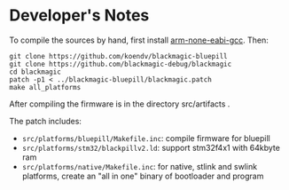 # Developer's Notes

To compile the sources by hand, first install [arm-none-eabi-gcc](https://xpack.github.io/arm-none-eabi-gcc/). Then:

```
git clone https://github.com/koendv/blackmagic-bluepill
git clone https://github.com/blackmagic-debug/blackmagic
cd blackmagic
patch -p1 < ../blackmagic-bluepill/blackmagic.patch
make all_platforms
```

After compiling the firmware is in the directory src/artifacts .

The patch includes:

- ``src/platforms/bluepill/Makefile.inc``: compile firmware for bluepill
- ``src/platforms/stm32/blackpillv2.ld``:  support stm32f4x1 with 64kbyte ram
- ``src/platforms/native/Makefile.inc``: for native, stlink and swlink platforms, create an "all in one" binary of bootloader and program
